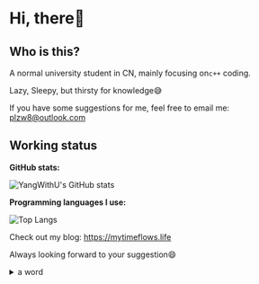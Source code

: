 # Hi, there:wave:

## Who is this?

A normal university student in CN, mainly focusing on`c++` coding.

Lazy, Sleepy, but thirsty for knowledge:sweat_smile:

If you have some suggestions for me, feel free to email me: plzw8@outlook.com

## Working status

<!-- https://profile-hosting-veoc-yang-with-u.vercel.app/api?username=YangWithU&show_icons=true&theme=radical -->
<!-- https://profile-hosting-veoc-yang-with-u.vercel.app/api/top-langs/?username=YangWithU&layout=compact&theme=radical -->

**GitHub stats:**

![YangWithU's GitHub stats](https://github-readme-stats.vercel.app/api?username=YangWithU&show_icons=true&theme=radical)

**Programming languages I use:**

![Top Langs](https://github-readme-stats.vercel.app/api/top-langs/?username=YangWithU&layout=compact&theme=radical&hide=javascript,html,CMake,Dockerfile)


Check out my blog: https://mytimeflows.life

Always looking forward to your suggestion:smile:

<details>
  <summary> a word </summary>
  夫子步亦步 夫子趋亦趋 夫子驰亦驰 夫子奔逸绝尘 而回瞠若乎后矣
</details>

